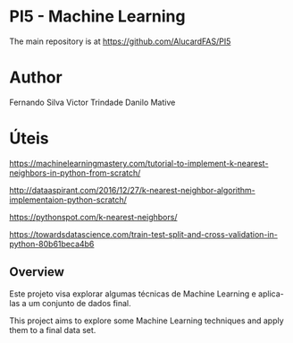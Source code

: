 # PI5 - Machine Learning

The main repository is at https://github.com/AlucardFAS/PI5

<H1>Author</h1>

Fernando Silva
Victor Trindade
Danilo Mative

<H1>Úteis</h1>

https://machinelearningmastery.com/tutorial-to-implement-k-nearest-neighbors-in-python-from-scratch/

http://dataaspirant.com/2016/12/27/k-nearest-neighbor-algorithm-implementaion-python-scratch/

https://pythonspot.com/k-nearest-neighbors/

https://towardsdatascience.com/train-test-split-and-cross-validation-in-python-80b61beca4b6

<h2> Overview </h2>

Este projeto visa explorar algumas técnicas de Machine Learning e aplica-las a um conjunto de dados final.

This project aims to explore some Machine Learning techniques and apply them to a final data set.
